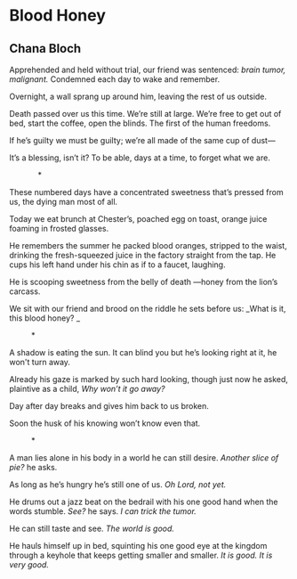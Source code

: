 # Blood Honey
## Chana Bloch
Apprehended and held without trial,
our friend was sentenced:
 _brain tumor, malignant._
Condemned each day to wake
and remember.

Overnight, a wall sprang up around him,
leaving the rest of us
outside.

Death passed over us this time.
We’re still at large. We’re free
to get out of bed, start the coffee,
open the blinds.
The first of the human freedoms.

If he’s guilty
we must be guilty; we’re all made of
the same cup of dust—

It’s a blessing, isn’t it? To be able,
days at a time,
to forget what we are.


             *

These numbered days
have a concentrated sweetness
that’s pressed from us,
the dying man most of all.

Today we eat brunch at Chester’s,
poached egg on toast,
orange juice foaming in frosted glasses.

He remembers the summer he packed blood oranges,
stripped to the waist,
drinking the fresh-squeezed juice in the factory
straight from the tap.
He cups his left hand under his chin
as if to a faucet, laughing.

He is scooping sweetness from the belly of death
—honey from the lion’s carcass.

We sit with our friend
and brood on the riddle he sets before us:
 _What is it, this blood honey?
_

          *


A shadow is eating the sun.
It can blind you
but he’s looking right at it,
he won't turn away.

Already his gaze is marked
by such hard looking,
though just now he asked,
plaintive as a child,
 _Why won’t it go away?_

Day after day breaks
and gives him
back to us
broken.

Soon the husk of his knowing
won’t know even that.

          *

A man lies alone in his body in a world
he can still desire.
 _Another slice of pie?_ he asks.

As long as he’s hungry
he’s still one of us.
 _Oh Lord, not yet._

He drums out a jazz beat on the bedrail
with his one good hand
when the words stumble.
 _See?_ he says. _I can trick the tumor._

He can still taste and see.
 _The world is good._

He hauls himself up in bed,
squinting his one good eye at the kingdom
through a keyhole
that keeps getting smaller
and smaller.
 _It is good. It is very good._